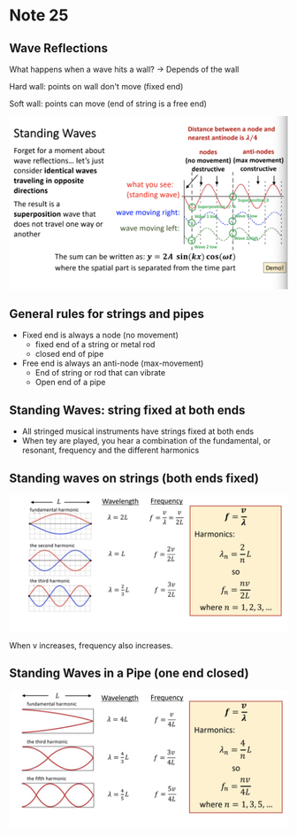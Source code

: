 # Note 25

## Wave Reflections

What happens when a wave hits a wall? -> Depends of the wall

Hard wall: points on wall don't move (fixed end)

Soft wall: points can move (end of string is a free end)

<img src="Note 25.assets/25_1.png">

## General rules for strings and pipes

* Fixed end is always a node (no movement)
  * fixed end of a string or metal rod
  * closed end of pipe
* Free end is always an anti-node (max-movement)
  * End of string or rod that can vibrate
  * Open end of a pipe

## Standing Waves: string fixed at both ends

* All stringed musical instruments have strings fixed at both ends
* When tey are played, you hear a combination of the fundamental, or resonant, frequency and the different harmonics

## Standing waves on strings (both ends fixed)

<img src="Note 25.assets/25_2.png">

When v increases, frequency also increases.

## Standing Waves in a Pipe (one end closed)

<img src="Note 25.assets/25_3.png">